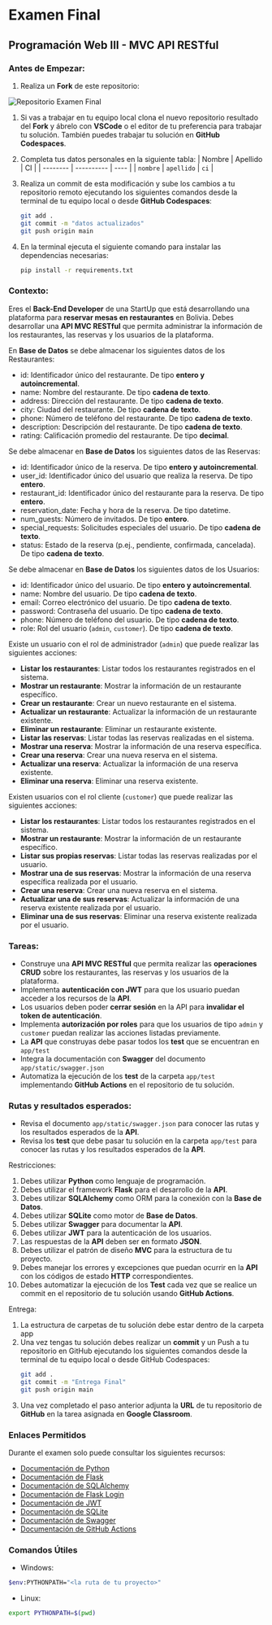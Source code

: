 # Examen Final
## Programación Web III - MVC API RESTful

### Antes de Empezar:

1. Realiza un **Fork** de este repositorio:

![Repositorio Examen Final](https://live.staticflickr.com/65535/53786372843_49b3358b74_z.jpg)

1. Si vas a trabajar en tu equipo local clona el nuevo repositorio resultado del **Fork** y ábrelo con **VSCode** o el editor de tu preferencia para trabajar tu solución. También puedes trabajar tu solución en **GitHub Codespaces**.

2. Completa tus datos personales en la siguiente tabla:
    | Nombre   | Apellido   | CI   |
    | -------- | ---------- | ---- |
    | `nombre` | `apellido` | `ci` |

3. Realiza un commit de esta modificación y sube los cambios a tu repositorio remoto ejecutando los siguientes comandos desde la terminal de tu equipo local o desde **GitHub Codespaces**:
    ```bash
    git add .
    git commit -m "datos actualizados"
    git push origin main
    ```
4. En la terminal ejecuta el siguiente comando para instalar las dependencias necesarias:
    ```bash
    pip install -r requirements.txt
    ```

### Contexto:
Eres el **Back-End Developer** de una StartUp que está desarrollando una plataforma para **reservar mesas en restaurantes** en Bolivia. Debes desarrollar una **API MVC RESTful** que permita administrar la información de los restaurantes, las reservas y los usuarios de la plataforma.

En **Base de Datos** se debe almacenar los siguientes datos de los Restaurantes:
- id: Identificador único del restaurante. De tipo **entero y autoincremental**.
- name: Nombre del restaurante. De tipo  **cadena de texto**.
- address: Dirección del restaurante. De tipo  **cadena de texto**.
- city: Ciudad del restaurante. De tipo  **cadena de texto**.
- phone: Número de teléfono del restaurante. De tipo  **cadena de texto**.
- description: Descripción del restaurante. De tipo  **cadena de texto**.
- rating: Calificación promedio del restaurante. De tipo **decimal**.

Se debe almacenar en **Base de Datos** los siguientes datos de las Reservas:
- id: Identificador único de la reserva. De tipo **entero y autoincremental**.
- user_id: Identificador único del usuario que realiza la reserva. De tipo  **entero**.
- restaurant_id: Identificador único del restaurante para la reserva. De tipo  **entero**.
- reservation_date: Fecha y hora de la reserva. De tipo datetime.
- num_guests: Número de invitados. De tipo  **entero**.
- special_requests: Solicitudes especiales del usuario. De tipo  **cadena de texto**.
- status: Estado de la reserva (p.ej., pendiente, confirmada, cancelada). De tipo  **cadena de texto**.

Se debe almacenar en **Base de Datos** los siguientes datos de los Usuarios:
- id: Identificador único del usuario. De tipo **entero y autoincremental**.
- name: Nombre del usuario. De tipo  **cadena de texto**.
- email: Correo electrónico del usuario. De tipo  **cadena de texto**.
- password: Contraseña del usuario. De tipo  **cadena de texto**.
- phone: Número de teléfono del usuario. De tipo  **cadena de texto**.
- role: Rol del usuario (`admin`, `customer`). De tipo  **cadena de texto**.

Existe un usuario con el rol de administrador (`admin`) que puede realizar las siguientes acciones:
- **Listar los restaurantes**: Listar todos los restaurantes registrados en el sistema.
- **Mostrar un restaurante**: Mostrar la información de un restaurante específico.
- **Crear un restaurante**: Crear un nuevo restaurante en el sistema.
- **Actualizar un restaurante**: Actualizar la información de un restaurante existente.
- **Eliminar un restaurante**: Eliminar un restaurante existente.
- **Listar las reservas**: Listar todas las reservas realizadas en el sistema.
- **Mostrar una reserva**: Mostrar la información de una reserva específica.
- **Crear una reserva**: Crear una nueva reserva en el sistema.
- **Actualizar una reserva**: Actualizar la información de una reserva existente.
- **Eliminar una reserva**: Eliminar una reserva existente.

Existen usuarios con el rol cliente (`customer`) que puede realizar las siguientes acciones:
- **Listar los restaurantes**: Listar todos los restaurantes registrados en el sistema.
- **Mostrar un restaurante**: Mostrar la información de un restaurante específico.
- **Listar sus propias reservas**: Listar todas las reservas realizadas por el usuario.
- **Mostrar una de sus reservas**: Mostrar la información de una reserva específica realizada por el usuario.
- **Crear una reserva**: Crear una nueva reserva en el sistema.
- **Actualizar una de sus reservas**: Actualizar la información de una reserva existente realizada por el usuario.
- **Eliminar una de sus reservas**: Eliminar una reserva existente realizada por el usuario.

### Tareas:
- Construye una **API MVC RESTful** que permita realizar las **operaciones CRUD** sobre los restaurantes, las reservas y los usuarios de la plataforma.
- Implementa **autenticación con JWT** para que los usuario puedan acceder a los recursos de la **API**.
- Los usuarios deben poder **cerrar sesión** en la API para **invalidar el token de autenticación**.
- Implementa **autorización por roles** para que los usuarios de tipo `admin` y `customer` puedan realizar las acciones listadas previamente.
- La **API** que construyas debe pasar todos los **test** que se encuentran en `app/test`
- Integra la documentación con **Swagger** del documento `app/static/swagger.json`
- Automatiza la ejecución de los **test** de la carpeta `app/test` implementando **GitHub Actions** en el repositorio de tu solución.

### Rutas y resultados esperados:
- Revisa el documento `app/static/swagger.json` para conocer las rutas y los resultados esperados de la **API**.
- Revisa los **test** que debe pasar tu solución en la carpeta `app/test` para conocer las rutas y los resultados esperados de la **API**.

Restricciones:
1. Debes utilizar **Python** como lenguaje de programación.
2. Debes utilizar el framework **Flask** para el desarrollo de la **API**.
3. Debes utilizar **SQLAlchemy** como ORM para la conexión con la **Base de Datos**.
4. Debes utilizar **SQLite** como motor de **Base de Datos**.
5. Debes utilizar **Swagger** para documentar la **API**.
6. Debes utilizar **JWT** para la autenticación de los usuarios.
7. Las respuestas de la **API** deben ser en formato **JSON**.
8. Debes utilizar el patrón de diseño **MVC** para la estructura de tu proyecto.
9. Debes manejar los errores y excepciones que puedan ocurrir en la **API** con los códigos de estado **HTTP** correspondientes.
10. Debes automatizar la ejecución de los **Test** cada vez que se realice un commit en el repositorio de tu solución usando **GitHub Actions**.

Entrega:
1. La estructura de carpetas de tu solución debe estar dentro de la carpeta app
2. Una vez tengas tu solución debes realizar un **commit** y un Push a tu repositorio en GitHub ejecutando los siguientes comandos desde la terminal de tu equipo local o desde GitHub Codespaces:
    ```bash 
    git add .
    git commit -m "Entrega Final"
    git push origin main
    ```
3. Una vez completado el paso anterior adjunta la **URL** de tu repositorio de **GitHub** en la tarea asignada en **Google Classroom**. 

### Enlaces Permitidos
Durante el examen solo puede consultar los siguientes recursos:
- [Documentación de Python](https://docs.python.org/3/)
- [Documentación de Flask](https://flask.palletsprojects.com/en/2.0.x/)
- [Documentación de SQLAlchemy](https://flask-sqlalchemy.palletsprojects.com/en/3.1.x/)
- [Documentación de Flask Login](https://flask-login.readthedocs.io/en/latest/)
- [Documentación de JWT](https://flask-jwt-extended.readthedocs.io/en/stable/)
- [Documentación de SQLite](https://www.sqlite.org/docs.html)
- [Documentación de Swagger](https://swagger.io/docs/)
- [Documentación de GitHub Actions](https://docs.github.com/en/actions)

### Comandos Útiles
- Windows:
``` bash
$env:PYTHONPATH="<la ruta de tu proyecto>"
```
- Linux:
```bash
export PYTHONPATH=$(pwd)
```
